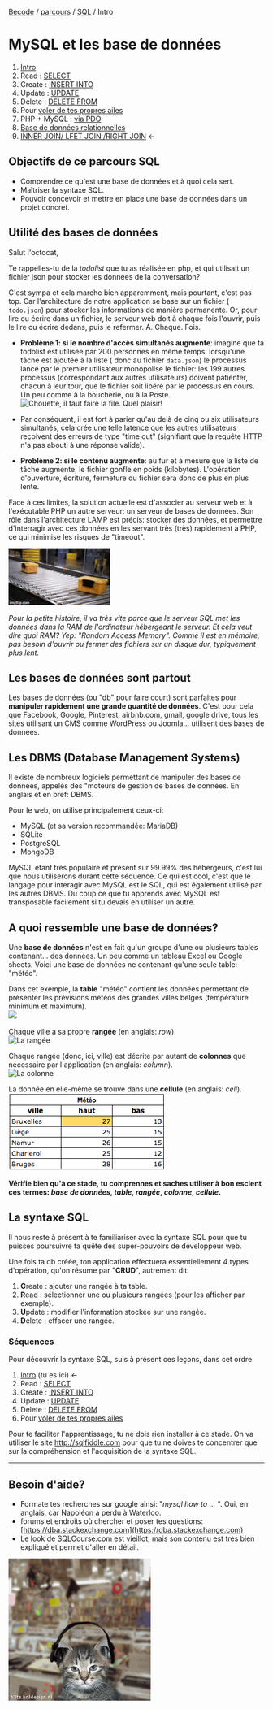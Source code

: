 [Becode](../../../) / [parcours](../../) / [SQL](../) / Intro

# MySQL et les base de données

1. [Intro](./readme.md)     
1. Read : [SELECT](./1.select.md)  
1. Create : [INSERT INTO](./2.insert.md)  
1. Update : [UPDATE](./3.update.md)   
1. Delete : [DELETE FROM](./4.delete.md)  
1. Pour [voler de tes propres ailes](./5.moveon.md)
1. PHP + MySQL  : [via PDO](./6.pdo.md)   
1. [Base de données relationnelles](./7.relational-db.md)
1. [INNER JOIN/ LFET JOIN /RIGHT JOIN](./8.join.md) ←  


## Objectifs de ce parcours SQL 
- Comprendre ce qu'est une base de données et à quoi cela sert.
- Maîtriser la syntaxe SQL. 
- Pouvoir concevoir et mettre en place une base de données dans un projet concret.

## Utilité des bases de données

Salut l'octocat,

Te rappelles-tu de la *todolist* que tu as réalisée en php, et qui utilisait un fichier json pour stocker les données de la conversation?  

C'est sympa et cela marche bien apparemment, mais pourtant, c'est pas top. Car l'architecture de notre application se base sur un fichier ( `todo.json`) pour stocker les informations de manière permanente. Or, pour lire ou écrire dans un fichier, le serveur web doit à chaque fois l'ouvrir, puis le lire ou écrire dedans, puis le refermer. À. Chaque. Fois.   

- **Problème 1: si le nombre d'accès simultanés augmente**: imagine que ta todolist est utilisée par 200 personnes en même temps: lorsqu'une tâche est ajoutée à la liste ( donc au fichier `data.json`) le processus lancé par le premier utilisateur monopolise le fichier: les 199 autres processus (correspondant aux autres utilisateurs) doivent patienter, chacun à leur tour, que le fichier soit libéré par le processus en cours. Un peu comme à la boucherie, ou à la Poste.  ![Chouette, il faut faire la file. Quel plaisir!](./assets/waitingline.jpg)
- Par conséquent, il est fort à parier qu'au delà de cinq ou six utilisateurs simultanés, cela crée une telle latence que les autres utilisateurs reçoivent des erreurs de type "time out" (signifiant que la requête HTTP n'a pas abouti à une réponse valide).  

- **Problème 2: si le contenu augmente**: au fur et à mesure que la liste de tâche augmente, le fichier gonfle en poids (kilobytes). L'opération d'ouverture, écriture, fermeture du fichier sera donc de plus en plus lente.

Face à ces limites, la solution actuelle est d'associer au serveur web et à l'exécutable PHP un autre serveur: un serveur de bases de données. Son rôle dans l'architecture LAMP est précis: stocker des données, et permettre d'interragir avec ces données en les servant très (très) rapidement à PHP, ce qui minimise les risques de "timeout". 

![via MySQL](./assets/amazon.gif)

*Pour la petite histoire, il va très vite parce que le serveur SQL met les données dans la RAM de l'ordinateur hébergeant le serveur. Et cela veut dire quoi RAM? Yep: "Random Access Memory". Comme il est en mémoire, pas besoin d'ouvrir ou fermer des fichiers sur un disque dur, typiquement plus lent.*

## Les bases de données sont partout

Les bases de données (ou "db" pour faire court) sont parfaites pour **manipuler rapidement une grande quantité de données**. C'est pour cela que Facebook, Google, Pinterest, airbnb.com, gmail, google drive, tous les sites utilisant un CMS comme WordPress ou Joomla... utilisent des bases de données. 

## Les DBMS (Database Management Systems)

Il existe de nombreux logiciels permettant de manipuler des bases de données, appelés des "moteurs de gestion de bases de données. En anglais et en bref: DBMS.  

Pour le web, on utilise principalement ceux-ci:

- MySQL (et sa version recommandée: MariaDB)
- SQLite
- PostgreSQL
- MongoDB

MySQL étant très populaire et présent sur 99.99% des hébergeurs, c'est lui que nous utiliserons durant cette séquence. Ce qui est cool, c'est que le langage pour interagir avec MySQL est le SQL, qui est également utilisé par les autres DBMS. Du coup ce que tu apprends avec MySQL est transposable facilement si tu devais en utiliser un autre.

## A quoi ressemble une base de données?

Une **base de données** n'est en fait qu'un groupe d'une ou plusieurs tables contenant... des données. Un peu comme un tableau Excel ou Google sheets. Voici une base de données ne contenant qu'une seule table: "météo".

Dans cet exemple, la **table** "météo" contient les données permettant de présenter les prévisions météos des grandes villes belges (température minimum et maximum).  
![](https://www.dropbox.com/s/oagxviyi5aq7f2w/exemple-table.png?dl=1)


Chaque ville a sa propre **rangée** (en anglais: *row*).  
![La rangée](https://gmkr.io/s/594453aaefc85c5e2a510538/0)  

Chaque rangée (donc, ici, ville) est décrite par autant de **colonnes** que nécessaire par l'application (en anglais: *column*).   
![La colonne](https://gmkr.io/s/5944537d545689270dca9431/0)

La donnée en elle-même se trouve dans une **cellule** (en anglais: *cell*).  
![La cellule](./assets/exemple-cellule.png) 

**Vérifie bien qu'à ce stade, tu comprennes et saches utiliser à bon escient ces termes: *base de données*, *table*, *rangée*, *colonne*, *cellule*.**

## La syntaxe SQL
Il nous reste à présent à te familiariser avec la syntaxe SQL pour que tu puisses poursuivre ta quête des super-pouvoirs de développeur web. 

Une fois ta db créée, ton application effectuera essentiellement 4 types d'opération, qu'on résume par "**CRUD**", autrement dit:

1. **C**reate : ajouter une rangée à ta table.   
2. **R**ead : sélectionner une ou plusieurs rangées (pour les afficher par exemple).   
3. **U**pdate : modifier l'information stockée sur une rangée.   
4. **D**elete : effacer une rangée.  

### Séquences

Pour découvrir la syntaxe SQL, suis à présent ces leçons, dans cet ordre.

1. [Intro](./readme.md)   (tu es ici)  ←
1. Read : [SELECT](./1.select.md)
1. Create : [INSERT INTO](./2.insert.md)
1. Update : [UPDATE](./3.update.md)
1. Delete : [DELETE FROM](./4.delete.md)
2. Pour [voler de tes propres ailes](./5.moveon.md)

Pour te faciliter l'apprentissage, tu ne dois rien installer à ce stade. On va utiliser le site http://sqlfiddle.com pour que tu ne doives te concentrer que sur la compréhension et l'acquisition de la syntaxe SQL.

---

## Besoin d'aide? 

- Formate tes recherches sur google ainsi: "*mysql how to ...* ". Oui, en anglais, car Napoléon a perdu à Waterloo.
- forums et endroits où chercher et poser tes questions: [https://dba.stackexchange.com](https://dba.stackexchange.com) 
- Le look de [SQLCourse.com ](http://www.sqlcourse.com/intro.html) est vieillot, mais son contenu est très bien expliqué et permet d'aller en détail.

![Peace, bro](./assets/dancingcat.gif)
